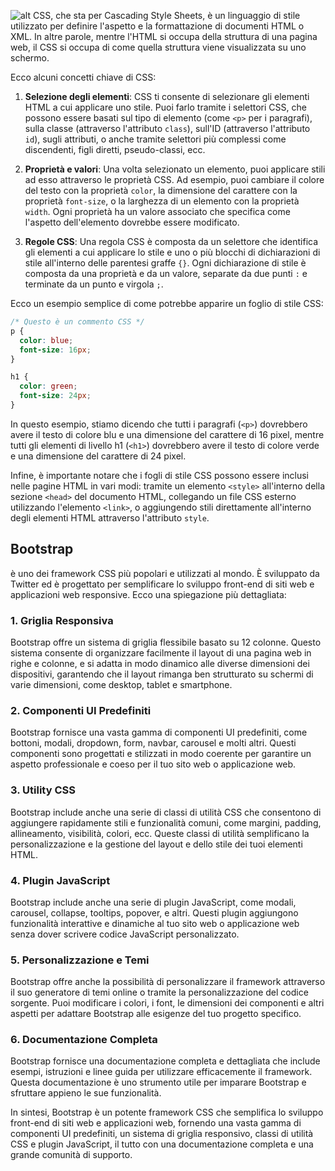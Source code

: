 <!-- @format -->

![alt](https://i.ibb.co/5TL11H8/css.png)
CSS, che sta per Cascading Style Sheets, è un linguaggio di stile utilizzato per definire l'aspetto e la formattazione di documenti HTML o XML. In altre parole, mentre l'HTML si occupa della struttura di una pagina web, il CSS si occupa di come quella struttura viene visualizzata su uno schermo.

Ecco alcuni concetti chiave di CSS:

1. **Selezione degli elementi**: CSS ti consente di selezionare gli elementi HTML a cui applicare uno stile. Puoi farlo tramite i selettori CSS, che possono essere basati sul tipo di elemento (come `<p>` per i paragrafi), sulla classe (attraverso l'attributo `class`), sull'ID (attraverso l'attributo `id`), sugli attributi, o anche tramite selettori più complessi come discendenti, figli diretti, pseudo-classi, ecc.

2. **Proprietà e valori**: Una volta selezionato un elemento, puoi applicare stili ad esso attraverso le proprietà CSS. Ad esempio, puoi cambiare il colore del testo con la proprietà `color`, la dimensione del carattere con la proprietà `font-size`, o la larghezza di un elemento con la proprietà `width`. Ogni proprietà ha un valore associato che specifica come l'aspetto dell'elemento dovrebbe essere modificato.

3. **Regole CSS**: Una regola CSS è composta da un selettore che identifica gli elementi a cui applicare lo stile e uno o più blocchi di dichiarazioni di stile all'interno delle parentesi graffe `{}`. Ogni dichiarazione di stile è composta da una proprietà e da un valore, separate da due punti `:` e terminate da un punto e virgola `;`.

Ecco un esempio semplice di come potrebbe apparire un foglio di stile CSS:

```css
/* Questo è un commento CSS */
p {
  color: blue;
  font-size: 16px;
}

h1 {
  color: green;
  font-size: 24px;
}
```

In questo esempio, stiamo dicendo che tutti i paragrafi (`<p>`) dovrebbero avere il testo di colore blu e una dimensione del carattere di 16 pixel, mentre tutti gli elementi di livello h1 (`<h1>`) dovrebbero avere il testo di colore verde e una dimensione del carattere di 24 pixel.

Infine, è importante notare che i fogli di stile CSS possono essere inclusi nelle pagine HTML in vari modi: tramite un elemento `<style>` all'interno della sezione `<head>` del documento HTML, collegando un file CSS esterno utilizzando l'elemento `<link>`, o aggiungendo stili direttamente all'interno degli elementi HTML attraverso l'attributo `style`.

## Bootstrap

è uno dei framework CSS più popolari e utilizzati al mondo. È sviluppato da Twitter ed è progettato per semplificare lo sviluppo front-end di siti web e applicazioni web responsive. Ecco una spiegazione più dettagliata:

### 1. **Griglia Responsiva**

Bootstrap offre un sistema di griglia flessibile basato su 12 colonne. Questo sistema consente di organizzare facilmente il layout di una pagina web in righe e colonne, e si adatta in modo dinamico alle diverse dimensioni dei dispositivi, garantendo che il layout rimanga ben strutturato su schermi di varie dimensioni, come desktop, tablet e smartphone.

### 2. **Componenti UI Predefiniti**

Bootstrap fornisce una vasta gamma di componenti UI predefiniti, come bottoni, modali, dropdown, form, navbar, carousel e molti altri. Questi componenti sono progettati e stilizzati in modo coerente per garantire un aspetto professionale e coeso per il tuo sito web o applicazione web.

### 3. **Utility CSS**

Bootstrap include anche una serie di classi di utilità CSS che consentono di aggiungere rapidamente stili e funzionalità comuni, come margini, padding, allineamento, visibilità, colori, ecc. Queste classi di utilità semplificano la personalizzazione e la gestione del layout e dello stile dei tuoi elementi HTML.

### 4. **Plugin JavaScript**

Bootstrap include anche una serie di plugin JavaScript, come modali, carousel, collapse, tooltips, popover, e altri. Questi plugin aggiungono funzionalità interattive e dinamiche al tuo sito web o applicazione web senza dover scrivere codice JavaScript personalizzato.

### 5. **Personalizzazione e Temi**

Bootstrap offre anche la possibilità di personalizzare il framework attraverso il suo generatore di temi online o tramite la personalizzazione del codice sorgente. Puoi modificare i colori, i font, le dimensioni dei componenti e altri aspetti per adattare Bootstrap alle esigenze del tuo progetto specifico.

### 6. **Documentazione Completa**

Bootstrap fornisce una documentazione completa e dettagliata che include esempi, istruzioni e linee guida per utilizzare efficacemente il framework. Questa documentazione è uno strumento utile per imparare Bootstrap e sfruttare appieno le sue funzionalità.

In sintesi, Bootstrap è un potente framework CSS che semplifica lo sviluppo front-end di siti web e applicazioni web, fornendo una vasta gamma di componenti UI predefiniti, un sistema di griglia responsivo, classi di utilità CSS e plugin JavaScript, il tutto con una documentazione completa e una grande comunità di supporto.
